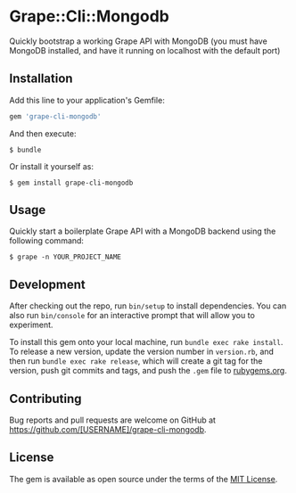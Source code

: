 # Grape::Cli::Mongodb

Quickly bootstrap a working Grape API with MongoDB (you must have MongoDB installed, and have it running on localhost with the default port)

## Installation

Add this line to your application's Gemfile:

```ruby
gem 'grape-cli-mongodb'
```

And then execute:

    $ bundle

Or install it yourself as:

    $ gem install grape-cli-mongodb

## Usage

Quickly start a boilerplate Grape API with a MongoDB backend using the following command:

    $ grape -n YOUR_PROJECT_NAME


## Development

After checking out the repo, run `bin/setup` to install dependencies. You can also run `bin/console` for an interactive prompt that will allow you to experiment.

To install this gem onto your local machine, run `bundle exec rake install`. To release a new version, update the version number in `version.rb`, and then run `bundle exec rake release`, which will create a git tag for the version, push git commits and tags, and push the `.gem` file to [rubygems.org](https://rubygems.org).

## Contributing

Bug reports and pull requests are welcome on GitHub at https://github.com/[USERNAME]/grape-cli-mongodb.


## License

The gem is available as open source under the terms of the [MIT License](http://opensource.org/licenses/MIT).
